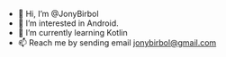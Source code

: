 - 👋 Hi, I’m @JonyBirbol
- 👀 I’m interested in Android.
- 🌱 I’m currently learning Kotlin
- 📫 Reach me by sending email jonybirbol@gmail.com
